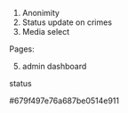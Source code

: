 1) Anonimity
2) Status update on crimes
3) Media select

Pages:
<!-- 1) All crimes page and status
2) Report page
3) Login page
4) Sign up Page -->
5) admin dashboard

<!-- category  -->
<!-- summary -->
<!-- desc -->
<!-- location -->
<!-- radius * -->
<!-- date *  -->
status
<!-- time * -->

<!-- after sign up unique id -->
<!-- emails are encrypted -->

#679f497e76a687be0514e911